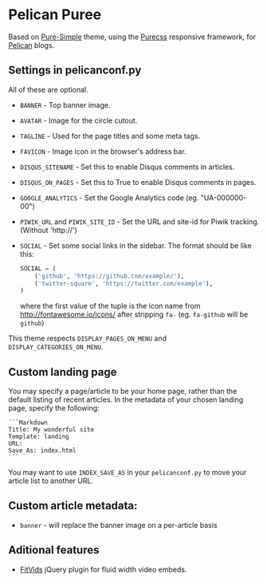 # Pelican Puree

Based on 
[Pure-Simple](http://purepelican.com) theme, using the
[Purecss](http:purecss.io) responsive framework, for
[Pelican](http://docs.getpelican.com/) blogs.

## Settings in pelicanconf.py

All of these are optional.

* `BANNER` - Top banner image.
* `AVATAR` - Image for the circle cutout.
* `TAGLINE` - Used for the page titles and some meta tags.
* `FAVICON` - Image icon in the browser's address bar.
* `DISQUS_SITENAME` - Set this to enable Disqus comments in articles.
* `DISQUS_ON_PAGES` - Set this to True to enable Disqus comments in pages.
* `GOOGLE_ANALYTICS` - Set the Google Analytics code (eg. "UA-000000-00")
* `PIWIK_URL` and `PIWIK_SITE_ID` - Set the URL and site-id for Piwik tracking. (Without 'http://')
* `SOCIAL` - Set some social links in the sidebar. The format should be like this:

    ```python
    SOCIAL = (
        ('github', 'https://github.com/example/'),
        ('twitter-square', 'https://twitter.com/example'),
    )
    ```
    where the first value of the tuple is the icon name from http://fontawesome.io/icons/ after stripping `fa-` (eg. `fa-github` will be `github`)

This theme respects `DISPLAY_PAGES_ON_MENU` and `DISPLAY_CATEGORIES_ON_MENU`.

## Custom landing page
You may specify a page/article to be your home page, rather than the
default listing of recent articles.  In the metadata of your chosen
landing page, specify the following:

    ```Markdown
    Title: My wonderful site
    Template: landing
    URL:
    Save_As: index.html
    ```

You may want to use `INDEX_SAVE_AS` in your `pelicanconf.py` to move
your article list to another URL.

## Custom article metadata:
* `banner` - will replace the banner image on a per-article basis

## Aditional features
* [FitVids](https://github.com/davatron5000/FitVids.js) jQuery plugin for fluid width video embeds.


